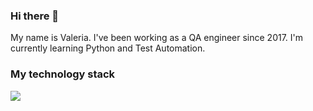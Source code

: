 ### Hi there 👋
My name is Valeria.
I've been working as a QA engineer since 2017.
I'm currently learning Python and Test Automation.

### My technology stack
<img src="https://img.shields.io/badge/Python-blue?style=for-the-badge&logo=Python&logoColor=yellow"/>
<!--
**ChikinaValeria/ChikinaValeria** is a ✨ _special_ ✨ repository because its `README.md` (this file) appears on your GitHub profile.

Here are some ideas to get you started:

- 🔭 I’m currently working on ...
- 🌱 I’m currently learning ...
- 👯 I’m looking to collaborate on ...
- 🤔 I’m looking for help with ...
- 💬 Ask me about ...
- 📫 How to reach me: ...
- 😄 Pronouns: ...
- ⚡ Fun fact: ...
-->
